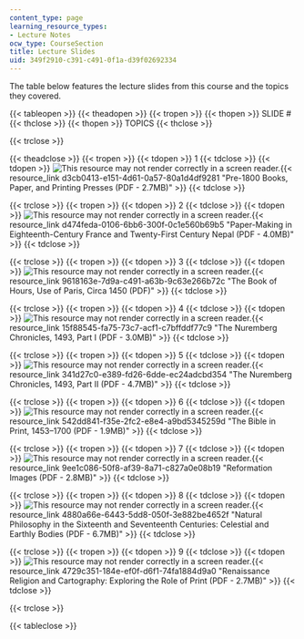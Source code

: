 ```yaml
---
content_type: page
learning_resource_types:
- Lecture Notes
ocw_type: CourseSection
title: Lecture Slides
uid: 349f2910-c391-c491-0f1a-d39f02692334
---
```


The table below features the lecture slides from this course and the topics they covered.

{{< tableopen >}}
{{< theadopen >}}
{{< tropen >}}
{{< thopen >}}
SLIDE #
{{< thclose >}}
{{< thopen >}}
TOPICS
{{< thclose >}}

{{< trclose >}}

{{< theadclose >}}
{{< tropen >}}
{{< tdopen >}}
1
{{< tdclose >}}
{{< tdopen >}}
![This resource may not render correctly in a screen reader.](/images/inacessible.gif){{< resource_link d3cb0413-e151-4d61-0a57-80a1d4df9281 "Pre-1800 Books, Paper, and Printing Presses (PDF - 2.7MB)" >}}
{{< tdclose >}}

{{< trclose >}}
{{< tropen >}}
{{< tdopen >}}
2
{{< tdclose >}}
{{< tdopen >}}
![This resource may not render correctly in a screen reader.](/images/inacessible.gif){{< resource_link d474feda-0106-6bb6-300f-0c1e560b69b5 "Paper-Making in Eighteenth-Century France and Twenty-First Century Nepal (PDF - 4.0MB)" >}}
{{< tdclose >}}

{{< trclose >}}
{{< tropen >}}
{{< tdopen >}}
3
{{< tdclose >}}
{{< tdopen >}}
![This resource may not render correctly in a screen reader.](/images/inacessible.gif){{< resource_link 9618163e-7d9a-c491-a63b-9c63e266b72c "The Book of Hours, Use of Paris, Circa 1450 (PDF)" >}}
{{< tdclose >}}

{{< trclose >}}
{{< tropen >}}
{{< tdopen >}}
4
{{< tdclose >}}
{{< tdopen >}}
![This resource may not render correctly in a screen reader.](/images/inacessible.gif){{< resource_link 15f88545-fa75-73c7-acf1-c7bffddf77c9 "The Nuremberg Chronicles, 1493, Part I (PDF - 3.0MB)" >}}
{{< tdclose >}}

{{< trclose >}}
{{< tropen >}}
{{< tdopen >}}
5
{{< tdclose >}}
{{< tdopen >}}
![This resource may not render correctly in a screen reader.](/images/inacessible.gif){{< resource_link 341d27c0-e389-fd26-6dde-ec24adcbd354 "The Nuremberg Chronicles, 1493, Part II (PDF - 4.7MB)" >}}
{{< tdclose >}}

{{< trclose >}}
{{< tropen >}}
{{< tdopen >}}
6
{{< tdclose >}}
{{< tdopen >}}
![This resource may not render correctly in a screen reader.](/images/inacessible.gif){{< resource_link 542dd841-f35e-2fc2-e8e4-a9bd5345259d "The Bible in Print, 1453–1700 (PDF - 1.9MB)" >}}
{{< tdclose >}}

{{< trclose >}}
{{< tropen >}}
{{< tdopen >}}
7
{{< tdclose >}}
{{< tdopen >}}
![This resource may not render correctly in a screen reader.](/images/inacessible.gif){{< resource_link 9ee1c086-50f8-af39-8a71-c827a0e08b19 "Reformation Images (PDF - 2.8MB)" >}}
{{< tdclose >}}

{{< trclose >}}
{{< tropen >}}
{{< tdopen >}}
8
{{< tdclose >}}
{{< tdopen >}}
![This resource may not render correctly in a screen reader.](/images/inacessible.gif){{< resource_link 4880a66e-6443-5dd8-050f-3e882be4652f "Natural Philosophy in the Sixteenth and Seventeenth Centuries: Celestial and Earthly Bodies (PDF - 6.7MB)" >}}
{{< tdclose >}}

{{< trclose >}}
{{< tropen >}}
{{< tdopen >}}
9
{{< tdclose >}}
{{< tdopen >}}
![This resource may not render correctly in a screen reader.](/images/inacessible.gif){{< resource_link 4729c351-184e-ef0f-d6f1-74fa1884d9a0 "Renaissance Religion and Cartography: Exploring the Role of Print (PDF - 2.7MB)" >}}
{{< tdclose >}}

{{< trclose >}}

{{< tableclose >}}